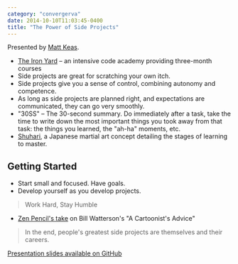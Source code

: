 ```yaml
---
category: "convergerva"
date: 2014-10-10T11:03:45-0400
title: "The Power of Side Projects"
---
```


Presented by [Matt Keas](http://www.mkeas.org/).

- [The Iron Yard](http://theironyard.com/) – an intensive code academy providing three-month courses
- Side projects are great for scratching your own itch.
- Side projects give you a sense of control, combining autonomy and competence.
- As long as side projects are planned right, and expectations are communicated, they can go very smoothly.
- "30SS" – The 30-second summary. Do immediately after a task, take the time to write down the most important things you took away from that task: the things you learned, the "ah-ha" moments, etc.
- [Shuhari](https://en.m.wikipedia.org/wiki/Shuhari), a Japanese martial art concept detailing the stages of learning to master.

## Getting Started

- Start small and focused. Have goals.
- Develop yourself as you develop projects.

> Work Hard, Stay Humble

- [Zen Pencil's take](http://zenpencils.com/comic/128-bill-watterson-a-cartoonists-advice/) on Bill Watterson's "A Cartoonist's Advice"

> In the end, people's greatest side projects are themselves and their careers.

[Presentation slides available on GitHub](https://github.com/matthiasak/ThePowerOfSideProjectsPresentation)
